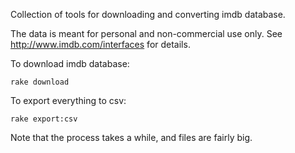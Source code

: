 Collection of tools for downloading and converting imdb database.

The data is meant for personal and non-commercial use only.
See http://www.imdb.com/interfaces for details.

To download imdb database:

    rake download

To export everything to csv:

    rake export:csv

Note that the process takes a while, and files are fairly big.
